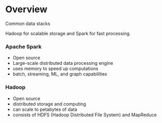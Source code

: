 # Overview

Common data stacks  

Hadoop for scalable storage and Spark for fast processing.  

### Apache Spark
- Open source
- Large-scale distributed data processing engine
- uses memory to speed up computations
- batch, streaming, ML, and graph capabilities

### Hadoop
- Open source
- distributed storage and computing
- can scale to petabytes of data
- consists of HDFS (Hadoop Distributed File System) and MapReduce

